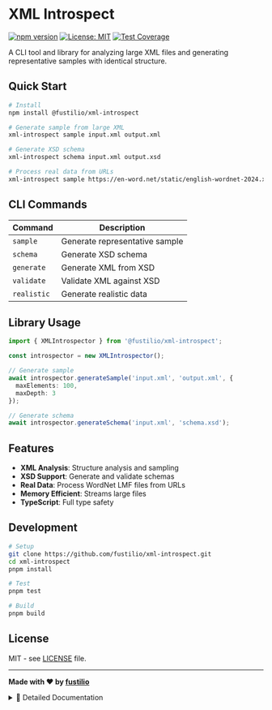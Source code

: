 # XML Introspect

[![npm version](https://img.shields.io/npm/v/@fustilio/xml-introspect.svg)](https://www.npmjs.com/package/@fustilio/xml-introspect)
[![License: MIT](https://img.shields.io/badge/License-MIT-yellow.svg)](https://opensource.org/licenses/MIT)
[![Test Coverage](https://img.shields.io/badge/coverage-100%25-brightgreen)](https://github.com/fustilio/xml-introspect)

A CLI tool and library for analyzing large XML files and generating representative samples with identical structure.

## Quick Start

```bash
# Install
npm install @fustilio/xml-introspect

# Generate sample from large XML
xml-introspect sample input.xml output.xml

# Generate XSD schema
xml-introspect schema input.xml output.xsd

# Process real data from URLs
xml-introspect sample https://en-word.net/static/english-wordnet-2024.xml.gz sample.xml
```

## CLI Commands

| Command | Description |
|---------|-------------|
| `sample` | Generate representative sample |
| `schema` | Generate XSD schema |
| `generate` | Generate XML from XSD |
| `validate` | Validate XML against XSD |
| `realistic` | Generate realistic data |

## Library Usage

```typescript
import { XMLIntrospector } from '@fustilio/xml-introspect';

const introspector = new XMLIntrospector();

// Generate sample
await introspector.generateSample('input.xml', 'output.xml', {
  maxElements: 100,
  maxDepth: 3
});

// Generate schema
await introspector.generateSchema('input.xml', 'schema.xsd');
```

## Features

- **XML Analysis**: Structure analysis and sampling
- **XSD Support**: Generate and validate schemas
- **Real Data**: Process WordNet LMF files from URLs
- **Memory Efficient**: Streams large files
- **TypeScript**: Full type safety

## Development

```bash
# Setup
git clone https://github.com/fustilio/xml-introspect.git
cd xml-introspect
pnpm install

# Test
pnpm test

# Build
pnpm build
```

## License

MIT - see [LICENSE](LICENSE) file.

---

**Made with ❤️ by [fustilio](https://github.com/fustilio)**

<details>
<summary>📖 Detailed Documentation</summary>

## Detailed Features

- **XML Structure Analysis**: Automatically analyzes XML structure and generates representative samples
- **XSD Schema Support**: Generate, validate, and work with XSD schemas
- **Real Data Processing**: Download and process real XML data from URLs with automatic decompression
- **Memory Efficient**: Streams large XML files to handle files of any size
- **Format Preservation**: Maintains exact XML structure, attributes, and relationships
- **Realistic Data Generation**: Uses Faker.js for generating realistic test data
- **XAST Support**: Full XML Abstract Syntax Tree manipulation and roundtrip processing
- **Multi-format Support**: Handles gzip, xz, tar, and other compressed formats automatically

## Supported Data Sources

- **WordNet LMF**: English, French, German, and 30+ other languages
- **CILI**: Collaborative Interlingual Index
- **Open Multilingual WordNet (OMW)**: Multi-language lexical resources
- **Open WordNets (OWN)**: Community-driven wordnets

## CLI Options

| Option | Short | Description | Default |
|--------|-------|-------------|---------|
| `--input` | `-i` | Input file path or URL | Required |
| `--output` | `-o` | Output file path | stdout |
| `--max-elements` | `-m` | Maximum elements to include | 100 |
| `--max-depth` | `-d` | Maximum nesting depth | 5 |
| `--realistic` | `-r` | Use Faker for realistic data | false |
| `--seed` | `-s` | Random seed for consistent generation | Random |

## Advanced Usage

### Real Data Processing

```typescript
import { FormatProcessor } from '@fustilio/xml-introspect/data-loader';

const processor = new FormatProcessor();
const result = await processor.processData(arrayBuffer, {
  projectId: 'oewn:2024',
  enableTarExtraction: true
});
```

### Custom Sampling

```typescript
await introspector.generateSample('input.xml', 'output.xml', {
  maxElements: 200,
  maxDepth: 4,
  strategy: 'balanced',
  elementTypeLimits: {
    'LexicalEntry': 50,
    'Synset': 30
  }
});
```

## Performance

- **Memory Usage**: Streams files to handle any size
- **Processing Speed**: Optimized for large XML files (100MB+)
- **Real Data**: Successfully processes 1.6M+ line WordNet files

## Testing

- **83 tests** with **100% coverage**
- **Real data integration** tests
- **Performance testing** for large files
- **Cross-platform compatibility**

</details>